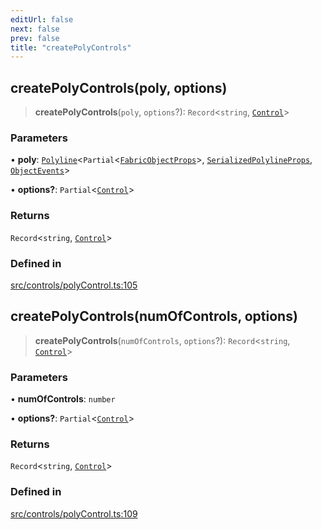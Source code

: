 ```yaml
---
editUrl: false
next: false
prev: false
title: "createPolyControls"
---
```


## createPolyControls(poly, options)

> **createPolyControls**(`poly`, `options`?): `Record`\<`string`, [`Control`](/api/classes/control/)\>

### Parameters

• **poly**: [`Polyline`](/api/classes/polyline/)\<`Partial`\<[`FabricObjectProps`](/api/interfaces/fabricobjectprops/)\>, [`SerializedPolylineProps`](/api/interfaces/serializedpolylineprops/), [`ObjectEvents`](/api/interfaces/objectevents/)\>

• **options?**: `Partial`\<[`Control`](/api/classes/control/)\>

### Returns

`Record`\<`string`, [`Control`](/api/classes/control/)\>

### Defined in

[src/controls/polyControl.ts:105](https://github.com/fabricjs/fabric.js/blob/c093e29e73123dafcfa091ff4d5e04e690bb796e/src/controls/polyControl.ts#L105)

## createPolyControls(numOfControls, options)

> **createPolyControls**(`numOfControls`, `options`?): `Record`\<`string`, [`Control`](/api/classes/control/)\>

### Parameters

• **numOfControls**: `number`

• **options?**: `Partial`\<[`Control`](/api/classes/control/)\>

### Returns

`Record`\<`string`, [`Control`](/api/classes/control/)\>

### Defined in

[src/controls/polyControl.ts:109](https://github.com/fabricjs/fabric.js/blob/c093e29e73123dafcfa091ff4d5e04e690bb796e/src/controls/polyControl.ts#L109)
